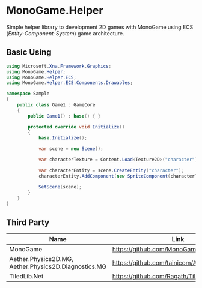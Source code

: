 # MonoGame.Helper

Simple helper library to development 2D games with MonoGame using ECS (_Entity-Component-System_) game architecture.

<!-- ![Create Release MonoGame.Helper](https://github.com/RonildoSouza/MonoGame.Helper/workflows/Create%20Release%20MonoGame.Helper/badge.svg) -->

## Basic Using
```csharp
using Microsoft.Xna.Framework.Graphics;
using MonoGame.Helper;
using MonoGame.Helper.ECS;
using MonoGame.Helper.ECS.Components.Drawables;

namespace Sample
{
    public class Game1 : GameCore
    {
        public Game1() : base() { }

        protected override void Initialize()
        {
            base.Initialize();

            var scene = new Scene();

            var characterTexture = Content.Load<Texture2D>("character");

            var characterEntity = scene.CreateEntity("character");
            characterEntity.AddComponent(new SpriteComponent(characterTexture));

            SetScene(scene);
        }
    }
}
```

## Third Party

| Name                                                 | Link                                         |
|------------------------------------------------------|----------------------------------------------|
| MonoGame                                             | https://github.com/MonoGame/MonoGame         |
| Aether.Physics2D.MG, Aether.Physics2D.Diagnostics.MG | https://github.com/tainicom/Aether.Physics2D |
| TiledLib.Net                                         | https://github.com/Ragath/TiledLib.Net       |
